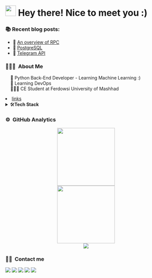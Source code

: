 <h1><img src="https://raw.githubusercontent.com/vitasha10/vitasha10/main/assets/Hand%20Wave.gif" width="33"/> Hey there! Nice to meet you :)</h1>

### 📚 Recent blog posts:
<!-- BLOGPOSTS:START -->
 - 🚀 [An overview of RPC](https://soroushfathi.hashnode.dev/an-overview-of-rpc)
 - 🚀 [PostgreSQL](https://soroushfathi.hashnode.dev/postgresql)
 - 🚀 [Telegram API](https://soroushfathi.hashnode.dev/telegram-api)<!-- BLOGPOSTS:END -->

<!-- ### contact

<a target="_blank" href="https://www.linkedin.com/in/soroush-fathi-45aa07201/">
  <img align="left" alt="LinkdeIN" width="22px" src="https://cdn.jsdelivr.net/npm/simple-icons@v3/icons/linkedin.svg" />
</a>
<a target="_blank" href="https://api.whatsapp.com/send?phone=989118809060">
  <img align="left" alt="Whatsapp" width="22px" src="https://cdn.jsdelivr.net/npm/simple-icons@v3/icons/whatsapp.svg" />
</a>
<a target="_blank" href="https://www.instagram.com/soroushfathi.pb/">
  <img align="left" alt="Instagram" width="22px" src="https://cdn.jsdelivr.net/npm/simple-icons@v3/icons/instagram.svg" />
<a target="_blank" href="mailto:soroush8fathi@gmail.com">
  <img align="left" alt="Gmail" width="22px" src="https://cdn.jsdelivr.net/npm/simple-icons@v3/icons/gmail.svg" />
<br/> -->

### 👨🏻‍💻 &nbsp;About Me
&nbsp;&nbsp;&nbsp;&nbsp;💼 Python Back-End Developer - Learning Machine Learning :) <br/>
&nbsp;&nbsp;&nbsp;&nbsp;🌱 Learning DevOps <br/>
&nbsp;&nbsp;&nbsp;&nbsp;👨🏻‍🎓 CE Student at Ferdowsi University of Mashhad

<li><a href="https://zil.ink/soroushfathi">links</a></li>

<details>
  <summary>🛠<b>Tech Stack</b></summary>
 
![Python](https://img.shields.io/badge/Python-05122A?style=flat&logo=python)&nbsp;
![Django](https://img.shields.io/badge/django-05122A?style=flat&logo=django&color=darkgreen)&nbsp;
![Postgres](https://img.shields.io/badge/postgresql-05122A?style=flat&logo=postgresql&color=white)&nbsp;
![Tensorflow](https://img.shields.io/badge/tensorflow-05122A?style=flat&logo=tensorflow)&nbsp;
![OpenCV](https://img.shields.io/badge/opencv-05122A?style=flat&logo=opencv)&nbsp;
![MySQL](https://img.shields.io/badge/mysql-%2300f.svg?style=flat&logo=mysql&logoColor=white)&nbsp;
![C++](https://img.shields.io/badge/c++-%2300599C.svg?style=flat&logo=c%2B%2B&logoColor=white)

![Docker](https://img.shields.io/badge/docker-%230db7ed.svg?style=flat&logo=docker&logoColor=white)&nbsp;
![Git](https://img.shields.io/badge/git-%23F05033.svg?style=flat&logo=git&logoColor=white)&nbsp;
![GitHub](https://img.shields.io/badge/github-%23121011.svg?style=flat&logo=github&logoColor=white)
![Linux](https://img.shields.io/badge/Linux-FCC624?style=flat&logo=linux&logoColor=black)&nbsp;
![Visual Studio Code](https://img.shields.io/badge/Visual%20Studio%20Code-0078d7.svg?style=flat&logo=visual-studio-code&logoColor=white)&nbsp;  

</details>
<!-- ![Express.js](https://img.shields.io/badge/express.js-%23404d59.svg?style=flat&logo=express&logoColor=%2361DAFB)&nbsp; -->
<!-- ![React Router](https://img.shields.io/badge/React_Router-CA4245?style=flat&logo=react-router&logoColor=white) -->
<!--   ![NodeJS](https://img.shields.io/badge/node.js-6DA55F?style=flat&logo=node.js&logoColor=white)&nbsp; -->
<!-- ![TypeScript](https://img.shields.io/badge/typescript-%23007ACC.svg?style=flat&logo=typescript&logoColor=white)&nbsp; -->
<!-- ![Nginx](https://img.shields.io/badge/nginx-%23009639.svg?style=flat&logo=nginx&logoColor=white)&nbsp; -->

<!-- **Languages and Tools:**  

<code><img height="22" src="https://raw.githubusercontent.com/jmnote/z-icons/master/16x16/python.png"></code>
<code><img height="22" src="https://raw.githubusercontent.com/github/explore/80688e429a7d4ef2fca1e82350fe8e3517d3494d/topics/cpp/cpp.png"></code>
<code><img height="22" src="https://raw.githubusercontent.com/github/explore/80688e429a7d4ef2fca1e82350fe8e3517d3494d/topics/java/java.png"></code>
<code><img height="22" src="https://raw.githubusercontent.com/github/explore/80688e429a7d4ef2fca1e82350fe8e3517d3494d/topics/mysql/mysql.png"></code>
<code><img height="22" src="https://raw.githubusercontent.com/github/explore/80688e429a7d4ef2fca1e82350fe8e3517d3494d/topics/git/git.png"></code>
<code><img height="22" src="https://raw.githubusercontent.com/github/explore/80688e429a7d4ef2fca1e82350fe8e3517d3494d/topics/terminal/terminal.png"></code>
<code><img height="22" src="https://raw.githubusercontent.com/github/explore/80688e429a7d4ef2fca1e82350fe8e3517d3494d/topics/javascript/javascript.png"></code> -->

### ⚙️ &nbsp;GitHub Analytics
<p align="center">
  <a href="https://github.com/soroushfathi">
  <img height="180em" src="https://github-readme-stats.vercel.app/api?username=soroushfathi&hide=contribs,issues&show_icons=true&theme=radical&hide_border=true"/>
<!--   <img height="180em" src="https://github-readme-stats-eight-theta.vercel.app/api/top-langs/?username=soroushfathi&hide_border=true&cache_seconds=1800&layout=compact&langs_count=8&theme=radical"/>  -->
  <br/>
  <img height="180em" src="https://github-readme-streak-stats.herokuapp.com/?user=soroushfathi&theme=radical&hide_border=true&background=1a1b27"/>
  <br/>
  <img src="https://github-profile-trophy.vercel.app/?username=soroushfathi&margin-w=10&no-frame=true&row=1&theme=radical"/>
  </a>
</p>

### 🤝🏻 &nbsp;Contact me
  
<p align="center">

<a href="https://api.whatsapp.com/send?phone=989118809060" target="_blank"><img src="https://img.shields.io/badge/-soroushfathi-2CA5E0?style=plastic&logo=whatsapp&color=succes&logoColor=white"/></a>
<a href="mailto:soroush8fathi@gmail.com" target="_blank"><img src="https://img.shields.io/badge/-soroush8fathi@gmail-D14836?style=plastic&logo=Gmail&logoColor=white"/></a>
<a href="https://t.me/soroush_fathi/" target="_blank"><img src="https://img.shields.io/badge/-soroush_fathi-2CA5E0?style=plastic&logo=telegram&logoColor=white"/></a>
<a href="https://instagram.com/soroushfathi.pb/" target="_blank"><img src="https://img.shields.io/badge/-soroushfathi.pb-E4405F?style=plastic&logo=Instagram&logoColor=white"/></a>
<a href="https://www.linkedin.com/in/soroush-fathi-45aa07201/" target="_blank"><img src="https://img.shields.io/badge/-soroushfathi-2CA5E0?style=plastic&logo=linkedin&logoColor=white"/></a>
  
</p>
